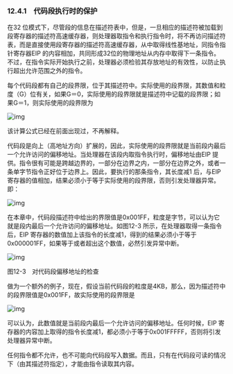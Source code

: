 ### 12.4.1　代码段执行时的保护

在32 位模式下，尽管段的信息在描述符表中，但是，一旦相应的描述符被加载到段寄存器的描述符高速缓存器，则处理器取指令和执行指令时，将不再访问描述符表，而是直接使用段寄存器的描述符高速缓存器，从中取得线性基地址，同指令指针寄存器EIP 的内容相加，共同形成32位的物理地址从内存中取得下一条指令。不过，在指令实际开始执行之前，处理器必须检验其存放地址的有效性，以防止执行超出允许范围之外的指令。

每个代码段都有自己的段界限，位于其描述符中。实际使用的段界限，其数值和粒度（G）位有关，如果G＝0，实际使用的段界限就是描述符中记载的段界限；如果G＝1，则实际使用的段界限为

![img](../0-Assets/Epubook/x86汇编语言从实模式到保护模式_李忠_等_Z_Library/images/00484.jpeg)

该计算公式已经在前面出现过，不再解释。

代码段是向上（高地址方向）扩展的，因此，实际使用的段界限就是当前段内最后一个允许访问的偏移地址。当处理器在该段内取指令执行时，偏移地址由EIP 提供。指令很有可能是跨越边界的，一部分在边界之内，一部分在边界之外，或者一条单字节指令正好位于边界上。因此，要执行的那条指令，其长度减1 后，与EIP 寄存器的值相加，结果必须小于等于实际使用的段界限，否则引发处理器异常。即：

![img](../0-Assets/Epubook/x86汇编语言从实模式到保护模式_李忠_等_Z_Library/images/00485.jpeg)

在本章中，代码段描述符中给出的界限值是0x001FF，粒度是字节，可以认为它就是段内最后一个允许访问的偏移地址。如图12-3 所示，在处理器取得一条指令后，EIP 寄存器的数值加上该指令的长度减1，得到的结果必须小于等于0x000001FF，如果等于或者超出这个数值，必然引发异常中断。

![img](../0-Assets/Epubook/x86汇编语言从实模式到保护模式_李忠_等_Z_Library/images/00486.jpeg)

图12-3　对代码段偏移地址的检查

做为一个额外的例子，现在，假设当前代码段的粒度是4KB，那么，因为描述符中的段界限值是0x001FF，故实际使用的段界限是

![img](../0-Assets/Epubook/x86汇编语言从实模式到保护模式_李忠_等_Z_Library/images/00487.jpeg)

可以认为，此数值就是当前段内最后一个允许访问的偏移地址。任何时候，EIP 寄存器的内容加上取得的指令长度减1，都必须小于等于0x001FFFFF，否则将引发处理器异常中断。

任何指令都不允许，也不可能向代码段写入数据。而且，只有在代码段可读的情况下（由其描述符指定），才能由指令读取其内容。